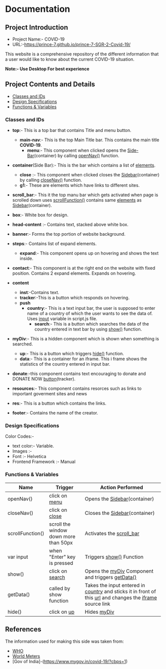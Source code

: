 # Documentation

## Project Introduction
- Project Name:- COVID-19
- URL:-https://prince-7.github.io/prince-7-SGR-2-Covid-19/

This website is a comprehensive repository of the different information that a user would like to know about the current COVID-19 situation.


**Note:- Use Desktop For best experience**


## Project Contents and Details
 * [Classes and IDs](#HTML)
 * [Design Specifications](#CSS)
 * [Functions & Variables](#JS)

### **<a name="HTML">Classes and IDs</a>**

* **top**:- This is a top bar that contains Title and menu button.
  * **main-nav**:- This is the top Main Title bar. This contains the main title **COVID-19**.
     * <a name="menu">**menu**</a>:- This component when clicked opens the [Side-Bar](#Sidebar)(container) by calling [openNav()](#open) function.
* <a name="SideBar">**container**</a>(Side Bar):- This is the bar which contains a list of [elements](#element).
   * <a name="close">**close**</a> :- This component when clicked closes the [Sidebar](#SideBar)(container) by calling [closeNav()](#close) function.
   * <a name="elements">**g1**</a>:- These are elements which have links to different sites.
* <a name="scroll_bar">**scroll_bar**</a>:- This it the top manu bar which gets activated when page is scrolled down uses [scrollFunction()](#scroll) contains same [elements](#element) as [Sidebar](#SideBar)(container).

* **box**:- White box for design.
* **head-content** :- Contains text, stacked above white box.
* **banner**:- Forms the top portion of  website background.
* **steps**:- Contains list of expand elements.
   * **expand**:- This component opens up on hovering and shows the text inside.
* **contact**:- This component is at the right end on the website with fixed position. Contains 2 expand elements. Expands on hovering.
* **content**
  * **inst**:-Contains text.
  * <a name="tracker">**tracker**</a>:-This is a button which responds on hovering.
  * **push**
    * <a name="country">**country**</a>:- This is a text input bar, the user is supposed to enter name of a country of which the user wants to see the data of. Uses [input](#input) variable in script.js file.
      * <a name="search">**search**</a>:- This is a button which searches the data of the country entered in text bar by using [show()](#show) function.
 * **<a name="myDiv">myDiv</a>**:- This is a hidden component which is shown when something is searched.
   * **<a name="up">up</a>**:- This is a button which triggers [hide()](#hide) function.
   * **<a name="data">data</a>**:- This is a container for an <a name="iframe">iframe</a>. This i frame shows the statistics of the country entered in input bar.
   
* **<a name="donate">donate</a>**:-this component contains text encouraging to donate and DONATE NOW [button](#tracker)(tracker).
* **<a name="resources">resources</a>**:- This component contains resorces such as links to important goverment sites and news
 * **<a name="res">res</a>**:- This is a button which contains the links.
 
 * **footer**:- Contains the name of the creator.



### **<a name="CSS">Design Specifications</a>**


Color Codes:-
- text color:- Variable.
- Images :-
- Font :- Helvetica
- Frontend Framework :- Manual


### **<a name="JS">Functions & Variables</a>**
| Name |Trigger |  Action Performed |
| -----------|---------- | ----------- |
| <a name="open"> openNav()</a>| click on [menu](#menu) | Opens the [Sidebar](#SideBar)(container) |
| <a name="close"> closeNav()</a> | click on [close](#close) |Closes the [Sidebar](#SideBar)(container)|
| <a name="scroll"> scrollFunction()</a> | scroll the window down more than 50px|Activates the [scroll_bar](#scroll_bar)|
|<a name="input">var input</a>| when "Enter" key is pressed| Triggers [show()](#show) Function|
| <a name="show">show()</a>| click on [search](#search) | Opens the [myDiv](#myDiv) Component and triggers [getData()](#get)|
| <a name="">getData()</a>|  called by show function | Takes the input entered in [country](#country) and sticks it in front of this [url](https://www.worldometers.info/coronavirus/country/) and changes the [iframe](#iframe) source link|
| <a name="hide">hide()</a>| click on [up](#up)| Hides [myDiv](#myDiv)|

## References
 The information used for making this side was taken from:
  - [WHO](https://www.who.int/health-topics/coronavirus#tab=tab_1)
  - [World Meters](https://www.worldometers.info/coronavirus/country/)
  - [Gov of India]-(https://www.mygov.in/covid-19/?cbps=1)
